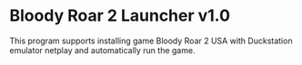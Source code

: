 # Bloody Roar 2 Launcher v1.0
This program supports installing game Bloody Roar 2 USA with Duckstation emulator netplay and automatically run the game.
